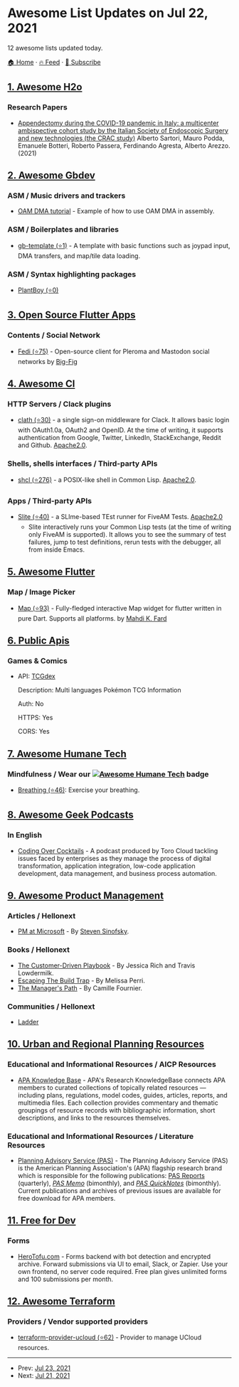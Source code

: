 # Awesome List Updates on Jul 22, 2021

12 awesome lists updated today.

[🏠 Home](/README.md) · [🔥 Feed](https://test.trackawesomelist.com/feed.xml) · [📮 Subscribe](https://trackawesomelist.us17.list-manage.com/subscribe?u=d2f0117aa829c83a63ec63c2f&id=36a103854c)



## [1. Awesome H2o](/content/h2oai/awesome-h2o/README.md)

### Research Papers

*   [Appendectomy during the COVID-19 pandemic in Italy: a multicenter ambispective cohort study by the Italian Society of Endoscopic Surgery and new technologies (the CRAC study)](https://pubmed.ncbi.nlm.nih.gov/34219197/) Alberto Sartori, Mauro Podda, Emanuele Botteri, Roberto Passera, Ferdinando Agresta, Alberto Arezzo. (2021)

## [2. Awesome Gbdev](/content/gbdev/awesome-gbdev/README.md)

### ASM / Music drivers and trackers

*   [OAM DMA tutorial](https://gbdev.gg8.se/wiki/articles/OAM_DMA_tutorial) - Example of how to use OAM DMA in assembly.

### ASM / Boilerplates and libraries

*   [gb-template (⭐1)](https://github.com/gb-archive/gb-template) - A template with basic functions such as joypad input, DMA transfers, and map/tile data loading.

### ASM / Syntax highlighting packages

*   [PlantBoy (⭐0)](https://github.com/gb-archive/plantboy)

## [3. Open Source Flutter Apps](/content/tortuvshin/open-source-flutter-apps/README.md)

### Contents / Social Network

*   [Fedi (⭐75)](https://github.com/Big-Fig/Fediverse.app) - Open-source client for Pleroma and Mastodon social networks by [Big-Fig](https://github.com/Big-Fig)

## [4. Awesome Cl](/content/CodyReichert/awesome-cl/README.md)

### HTTP Servers / Clack plugins

*   [clath (⭐30)](https://github.com/BnMcGn/clath) - a single sign-on
    middleware for Clack. It allows basic login with OAuth1.0a, OAuth2
    and OpenID. At the time of writing, it supports authentication from
    Google, Twitter, LinkedIn, StackExchange, Reddit and Github. [Apache2.0](https://directory.fsf.org/wiki/License:Apache2.0).

### Shells, shells interfaces / Third-party APIs

*   [shcl (⭐276)](https://github.com/bradleyjensen/shcl) - a POSIX-like shell in Common Lisp. [Apache2.0](https://directory.fsf.org/wiki/License:Apache2.0).

### Apps / Third-party APIs

*   [Slite (⭐40)](https://github.com/tdrhq/slite/) - a SLIme-based TEst runner for FiveAM Tests. [Apache2.0](https://directory.fsf.org/wiki/License:Apache2.0)
    *   Slite interactively runs your Common Lisp tests (at the time of writing only FiveAM is supported). It allows you to see the summary of test failures, jump to test definitions, rerun tests with the debugger, all from inside Emacs.

## [5. Awesome Flutter](/content/Solido/awesome-flutter/README.md)

### Map / Image Picker

*   [Map (⭐93)](https://github.com/xclud/flutter_map) <!--stargazers:xclud/flutter_map--> - Fully-fledged interactive Map widget for flutter written in pure Dart. Supports all platforms. by [Mahdi K. Fard](https://github.com/xclud/)

## [6. Public Apis](/content/public-apis/public-apis/README.md)

### Games & Comics

- API: [TCGdex](https://www.tcgdex.net/docs)

  Description: Multi languages Pokémon TCG Information

  Auth: No

  HTTPS: Yes

  CORS: Yes



## [7. Awesome Humane Tech](/content/humanetech-community/awesome-humane-tech/README.md)

### Mindfulness / Wear our   [![Awesome Humane Tech](https://raw.githubusercontent.com/humanetech-community/awesome-humane-tech/main/humane-tech-badge.svg?sanitize=true)](https://github.com/humanetech-community/awesome-humane-tech)   badge

*   [Breathing (⭐46)](https://github.com/SeaDve/Breathing): Exercise your breathing.

## [8. Awesome Geek Podcasts](/content/ayr-ton/awesome-geek-podcasts/README.md)

### In English

*   [Coding Over Cocktails](https://www.torocloud.com/podcast) - A podcast produced by Toro Cloud tackling issues faced by enterprises as they manage the process of digital transformation, application integration, low-code application development, data management, and business process automation.

## [9. Awesome Product Management](/content/dend/awesome-product-management/README.md)

### Articles / Hellonext

*   [PM at Microsoft](https://web.archive.org/web/20180220022153/https://blogs.msdn.microsoft.com/techtalk/2005/12/16/pm-at-microsoft/) - By [Steven Sinofsky](https://twitter.com/stevesi).

### Books / Hellonext

*   [The Customer-Driven Playbook](https://www.oreilly.com/library/view/the-customer-driven-playbook/9781491981269/) - By Jessica Rich and Travis Lowdermilk.
*   [Escaping The Build Trap](https://www.oreilly.com/library/view/escaping-the-build/9781491973783/) - By Melissa Perri.
*   [The Manager's Path](https://www.oreilly.com/library/view/the-managers-path/9781491973882/) - By Camille Fournier.

### Communities / Hellonext

*   [Ladder](https://ladder.to/)

## [10. Urban and Regional Planning Resources](/content/APA-Technology-Division/urban-and-regional-planning-resources/README.md)

### Educational and Informational Resources / AICP Resources

*   [APA Knowledge Base](https://www.planning.org/knowledgebase/) - APA's Research KnowledgeBase connects APA members to curated collections of topically related resources — including plans, regulations, model codes, guides, articles, reports, and multimedia files. Each collection provides commentary and thematic groupings of resource records with bibliographic information, short descriptions, and links to the resources themselves.

### Educational and Informational Resources / Literature Resources

*   [Planning Advisory Service (PAS)](https://www.planning.org/pas/) - The Planning Advisory Service (PAS) is the American Planning Association's (APA) flagship research brand which is responsible for the following publications: [PAS Reports](https://www.planning.org/pas/reports) (quarterly), [*PAS Memo*](https://www.planning.org/pas/memo) (bimonthly), and [*PAS QuickNotes*](https://www.planning.org/pas/quicknotes) (bimonthly). Current publications and archives of previous issues are available for free download for APA members.

## [11. Free for Dev](/content/ripienaar/free-for-dev/README.md)

### Forms

*   [HeroTofu.com](https://herotofu.com/) - Forms backend with bot detection and encrypted archive. Forward submissions via UI to email, Slack, or Zapier. Use your own frontend, no server code required. Free plan gives unlimited forms and 100 submissions per month.

## [12. Awesome Terraform](/content/shuaibiyy/awesome-terraform/README.md)

### Providers / Vendor supported providers

*   [terraform-provider-ucloud (⭐62)](https://github.com/ucloud/terraform-provider-ucloud) - Provider to manage UCloud resources.

---

- Prev: [Jul 23, 2021](/content/2021/07/23/README.md)
- Next: [Jul 21, 2021](/content/2021/07/21/README.md)